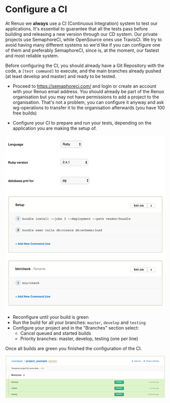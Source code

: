 # Configure a CI

At Renuo we **always** use a CI (Continuous Integration) system to test our applications. It's essential to guarantee
that all the tests pass before building and releasing a new version through our CD system. Our private projects use
SemaphoreCI, while OpenSource ones use TravisCI. We try to avoid having many different systems so we'd like if you can
configure one of them and preferably SemaphoreCI, since is, at the moment, our fastest and most reliable system.

Before configuring the CI, you should already have a Git Repository with the code, a `[test command]` to execute, and the main branches already pushed (at least develop and master) and ready to be tested.

* Proceed to <https://semaphoreci.com/> and login or create an account with your Renuo email address.
You should already be part of the Renuo organisation but you may not have permissions to add a project to the organisation.
That's not a problem, you can configure it anyway and ask wg-operations to transfer it to the organisation afterwards (you have 100 free builds)

* Configure your CI to prepare and run your tests, depending on the application you are making the setup of.

<img src="images/semaphoreci_1.png" width="600px">

* Reconfigure until your build is green
* Run the build for all your branches: `master`, `develop` and `testing`
* Configure your project and in the "Branches" section select:
  * Cancel queued and started builds
  * Priority branches: master, develop, testing (one per line)

Once all builds are green you finished the configuration of the CI.

<img src="images/semaphoreci_2.png">
